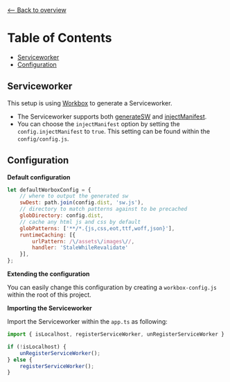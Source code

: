 [⟵ Back to overview](../README.md)

# Table of Contents
- [Serviceworker](#serviceworker)
- [Configuration](#configuration)

## Serviceworker ##
This setup is using [Workbox](https://developers.google.com/web/tools/workbox) to generate a Serviceworker.

- The Serviceworker supports both [generateSW](https://developers.google.com/web/tools/workbox/modules/workbox-webpack-plugin#generatesw) and [injectManifest](https://developers.google.com/web/tools/workbox/modules/workbox-webpack-plugin#injectmanifest).
- You can choose the `injectManifest` option by setting the `config.injectManifest` to `true`. This setting can be found within the `config/config.js`.

## Configuration ##
__Default configuration__
```javascript
let defaultWorboxConfig = {
    // where to output the generated sw
    swDest: path.join(config.dist, 'sw.js'),
    // directory to match patterns against to be precached
    globDirectory: config.dist,
    // cache any html js and css by default
    globPatterns: ['**/*.{js,css,eot,ttf,woff,json}'],
    runtimeCaching: [{
        urlPattern: /\/assets\/images\//,
        handler: 'StaleWhileRevalidate'
    }],
};
```
__Extending the configuration__

You can easily change this configuration by creating a `workbox-config.js` within the root of this project.

__Importing the Serviceworker__

Import the Serviceworker within the `app.ts` as following:
```javascript
import { isLocalhost, registerServiceWorker, unRegisterServiceWorker } from '@utilities/sw';

if (!isLocalhost) {
    unRegisterServiceWorker();
} else {
    registerServiceWorker();
}
```